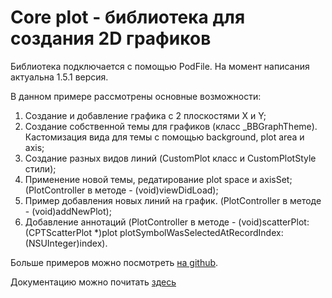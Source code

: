 # Core plot - библиотека для создания 2D графиков

Библиотека подключается с помощью PodFile. На момент написания актуальна 1.5.1 версия. 

В данном примере рассмотрены основные возможности:

  1. Создание и добавление графика с 2 плоскостями X и Y;
  2. Создание собственной темы для графиков (класс _BBGraphTheme). Кастомизация вида для темы с помощью background, plot area и axis;
  3. Создание разных видов линий (CustomPlot класс и CustomPlotStyle стили);
  4. Применение новой темы, редатирование plot space и axisSet; (PlotController в методе - (void)viewDidLoad);
  5. Пример добавления новых линий на график. (PlotController в методе - (void)addNewPlot);
  6. Добавление аннотаций (PlotController в методе - (void)scatterPlot:(CPTScatterPlot *)plot plotSymbolWasSelectedAtRecordIndex:(NSUInteger)index).

Больше примеров можно посмотреть [на github](https://github.com/core-plot/core-plot). 

Документацию можно почитать [здесь](http://core-plot.github.io/iOS/annotated.html)

